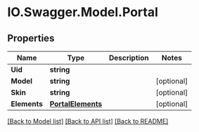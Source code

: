 # IO.Swagger.Model.Portal
## Properties

Name | Type | Description | Notes
------------ | ------------- | ------------- | -------------
**Uid** | **string** |  | 
**Model** | **string** |  | [optional] 
**Skin** | **string** |  | [optional] 
**Elements** | [**PortalElements**](PortalElements.md) |  | [optional] 

[[Back to Model list]](../README.md#documentation-for-models) [[Back to API list]](../README.md#documentation-for-api-endpoints) [[Back to README]](../README.md)

